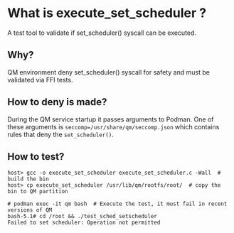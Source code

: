 # What is execute_set_scheduler ?

A test tool to validate if set_scheduler() syscall can be executed.

## Why?
QM environment deny set_scheduler() syscall for safety and must be validated via FFI tests.

## How to deny is made?
During the QM service startup it passes arguments to Podman. One of these arguments is `seccomp=/usr/share/qm/seccomp.json` which contains rules that deny the `set_scheduler()`.

## How to test? 

```
host> gcc -o execute_set_scheduler execute_set_scheduler.c -Wall  # build the bin
host> cp execute_set_scheduler /usr/lib/qm/rootfs/root/  # copy the bin to QM partition

# podman exec -it qm bash  # Execute the test, it must fail in recent versions of QM
bash-5.1# cd /root && ./test_sched_setscheduler
Failed to set scheduler: Operation not permitted
```
